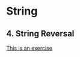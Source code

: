# String 
## 4. String Reversal
[This is an exercise](https://github.com/tonglyu/Laicode/blob/master/Class9_StringII/ReverseString.java)

